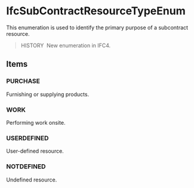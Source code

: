 # IfcSubContractResourceTypeEnum

This enumeration is used to identify the primary purpose of a subcontract resource.

> HISTORY&nbsp; New enumeration in IFC4.

## Items

### PURCHASE
Furnishing or supplying products.

### WORK
Performing work onsite.

### USERDEFINED
User-defined resource.

### NOTDEFINED
Undefined resource.
